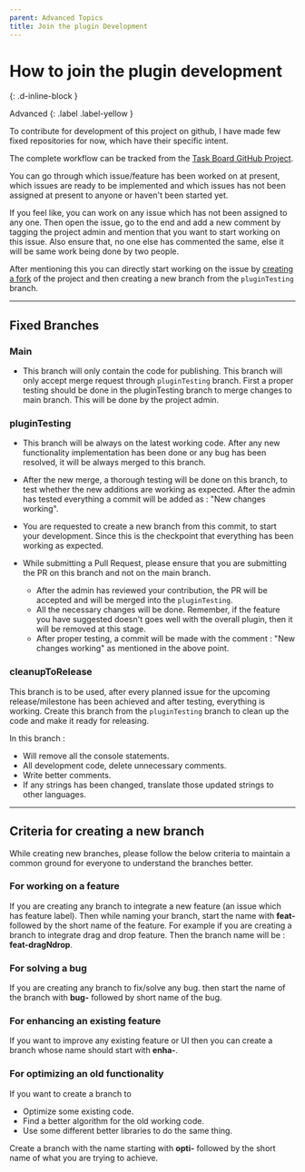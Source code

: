 ```yaml
---
parent: Advanced Topics
title: Join the plugin Development
---
```


# How to join the plugin development
{: .d-inline-block }

Advanced
{: .label .label-yellow }

To contribute for development of this project on github, I have made few fixed repositories for now, which have their specific intent.

The complete workflow can be tracked from the [Task Board GitHub Project](https://github.com/users/tu2-atmanand/projects/2).

You can go through which issue/feature has been worked on at present, which issues are ready to be implemented and which issues has not been assigned at present to anyone or haven't been started yet.

If you feel like, you can work on any issue which has not been assigned to any one. Then open the issue, go to the end and add a new comment by tagging the project admin and mention that you want to start working on this issue. Also ensure that, no one else has commented the same, else it will be same work being done by two people.

After mentioning this you can directly start working on the issue by [creating a fork]() of the project and then creating a new branch from the `pluginTesting` branch.

---

## Fixed Branches

### Main

- This branch will only contain the code for publishing. This branch will only accept merge request through `pluginTesting` branch. First a proper testing should be done in the pluginTesting branch to merge changes to main branch. This will be done by the project admin.

### pluginTesting

- This branch will be always on the latest working code. After any new functionality implementation has been done or any bug has been resolved, it will be always merged to this branch.

- After the new merge, a thorough testing will be done on this branch, to test whether the new additions are working as expected. After the admin has tested everything a commit will be added as : "New changes working".

- You are requested to create a new branch from this commit, to start your development. Since this is the checkpoint that everything has been working as expected.

- While submitting a Pull Request, please ensure that you are submitting the PR on this branch and not on the main branch.
  - After the admin has reviewed your contribution, the PR will be accepted and will be merged into the `pluginTesting`.
  - All the necessary changes will be done. Remember, if the feature you have suggested doesn't goes well with the overall plugin, then it will be removed at this stage.
  - After proper testing, a commit will be made with the comment : "New changes working" as mentioned in the above point.

### cleanupToRelease

This branch is to be used, after every planned issue for the upcoming release/milestone has been achieved and after testing, everything is working. Create this branch from the `pluginTesting` branch to clean up the code and make it ready for releasing.

In this branch :

- Will remove all the console statements.
- All development code, delete unnecessary comments.
- Write better comments.
- If any strings has been changed, translate those updated strings to other languages.

---

## Criteria for creating a new branch

While creating new branches, please follow the below criteria to maintain a common ground for everyone to understand the branches better.

### For working on a feature

If you are creating any branch to integrate a new feature (an issue which has feature label). Then while naming your branch, start the name with **feat-** followed by the short name of the feature. For example if you are creating a branch to integrate drag and drop feature. Then the branch name will be : **feat-dragNdrop**.

### For solving a bug

If you are creating any branch to fix/solve any bug. then start the name of the branch with **bug-** followed by short name of the bug.

### For enhancing an existing feature

If you want to improve any existing feature or UI then you can create a branch whose name should start with **enha-**.

### For optimizing an old functionality

If you want to create a branch to

- Optimize some existing code.
- Find a better algorithm for the old working code.
- Use some different better libraries to do the same thing.

Create a branch with the name starting with **opti-** followed by the short name of what you are trying to achieve.
